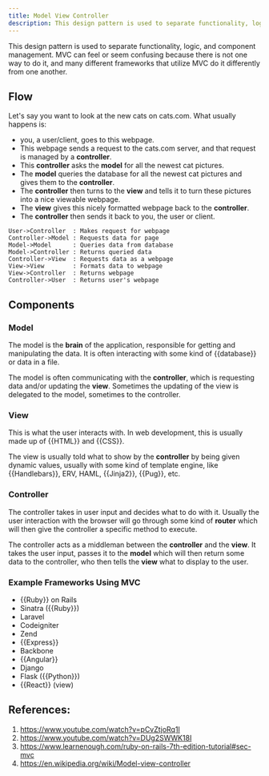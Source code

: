 ```yaml
---
title: Model View Controller
description: This design pattern is used to separate functionality, logic, and component management.
---
```


This design pattern is used to separate functionality, logic, and component management. MVC can feel or seem confusing because there is not one way to do it, and many different frameworks that utilize MVC do it differently from one another.

## Flow

Let's say you want to look at the new cats on cats.com. What usually happens is:

- you, a user/client, goes to this webpage. 
- This webpage sends a request to the cats.com server, and that request is managed by a **controller**. 
- This **controller** asks the **model** for all the newest cat pictures. 
- The **model** queries the database for all the newest cat pictures and gives them to the **controller**. 
- The **controller** then turns to the **view** and tells it to turn these pictures into a nice viewable webpage. 
- The **view** gives this nicely formatted webpage back to the **controller**.
- The **controller** then sends it back to you, the user or client.

```sequence
User->Controller  : Makes request for webpage
Controller->Model : Requests data for page
Model->Model      : Queries data from database
Model->Controller : Returns queried data
Controller->View  : Requests data as a webpage
View->View        : Formats data to webpage
View->Controller  : Returns webpage
Controller->User  : Returns user's webpage
```

## Components

### Model

The model is the **brain** of the application, responsible for getting and manipulating the data. It is often interacting with some kind of {{database}} or data in a file.

The model is often communicating with the **controller**, which is requesting data and/or updating the **view**. Sometimes the updating of the view is delegated to the model, sometimes to the controller.

### View

This is what the user interacts with. In web development, this is usually made up of {{HTML}} and {{CSS}}.

The view is usually told what to show by the **controller** by being given dynamic values, usually with some kind of template engine, like {{Handlebars}}, ERV, HAML, {{Jinja2}}, {{Pug}}, etc.

### Controller

The controller takes in user input and decides what to do with it. Usually the user interaction with the browser will go through some kind of **router** which will then give the controller a specific method to execute.

The controller acts as a middleman between the **controller** and the **view**. It takes the user input, passes it to the **model** which will then return some data to the controller, who then tells the **view** what to display to the user.

### Example Frameworks Using MVC

- {{Ruby}} on Rails
- Sinatra ({{Ruby}})
- Laravel
- Codeigniter
- Zend
- {{Express}}
- Backbone
- {{Angular}}
- Django
- Flask ({{Python}})
- {{React}} (view)

## References:

1. https://www.youtube.com/watch?v=pCvZtjoRq1I
2. https://www.youtube.com/watch?v=DUg2SWWK18I
3. https://www.learnenough.com/ruby-on-rails-7th-edition-tutorial#sec-mvc
4. https://en.wikipedia.org/wiki/Model-view-controller